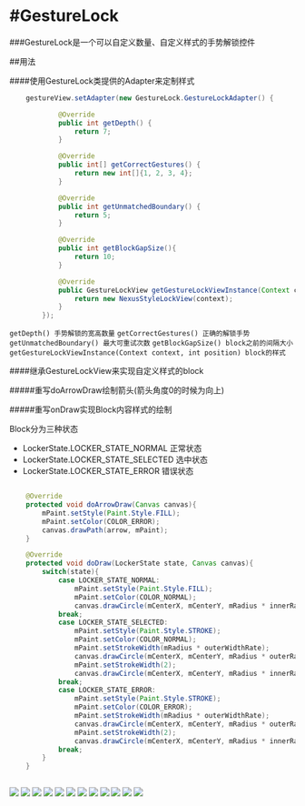 #GestureLock
===========

###GestureLock是一个可以自定义数量、自定义样式的手势解锁控件

##用法

####使用GestureLock类提供的Adapter来定制样式
```java
    gestureView.setAdapter(new GestureLock.GestureLockAdapter() {

			@Override
			public int getDepth() {
				return 7;
			}

			@Override
			public int[] getCorrectGestures() {
				return new int[]{1, 2, 3, 4};
			}

			@Override
			public int getUnmatchedBoundary() {
				return 5;
			}

			@Override
			public int getBlockGapSize(){
				return 10;
			}

			@Override
			public GestureLockView getGestureLockViewInstance(Context context, int position) {
				return new NexusStyleLockView(context);
			}
		});	

```


```getDepth() 手势解锁的宽高数量```
```getCorrectGestures() 正确的解锁手势```
```getUnmatchedBoundary() 最大可重试次数```
```getBlockGapSize() block之前的间隔大小```
```getGestureLockViewInstance(Context context, int position) block的样式```


####继承GestureLockView来实现自定义样式的block

#####重写doArrowDraw绘制箭头(箭头角度0的时候为向上)

#####重写onDraw实现Block内容样式的绘制

Block分为三种状态

* LockerState.LOCKER_STATE_NORMAL 正常状态
* LockerState.LOCKER_STATE_SELECTED 选中状态
* LockerState.LOCKER_STATE_ERROR 错误状态


```java

    @Override
    protected void doArrowDraw(Canvas canvas){
        mPaint.setStyle(Paint.Style.FILL);
        mPaint.setColor(COLOR_ERROR);
        canvas.drawPath(arrow, mPaint);
    }

    @Override
    protected void doDraw(LockerState state, Canvas canvas){
        switch(state){
            case LOCKER_STATE_NORMAL:
                mPaint.setStyle(Paint.Style.FILL);
                mPaint.setColor(COLOR_NORMAL);
			    canvas.drawCircle(mCenterX, mCenterY, mRadius * innerRate, mPaint);
			break;
            case LOCKER_STATE_SELECTED:
                mPaint.setStyle(Paint.Style.STROKE);
                mPaint.setColor(COLOR_NORMAL);
                mPaint.setStrokeWidth(mRadius * outerWidthRate);
			    canvas.drawCircle(mCenterX, mCenterY, mRadius * outerRate, mPaint);
                mPaint.setStrokeWidth(2);
			    canvas.drawCircle(mCenterX, mCenterY, mRadius * innerRate, mPaint);
			break;
            case LOCKER_STATE_ERROR:
                mPaint.setStyle(Paint.Style.STROKE);
                mPaint.setColor(COLOR_ERROR);
                mPaint.setStrokeWidth(mRadius * outerWidthRate);
			    canvas.drawCircle(mCenterX, mCenterY, mRadius * outerRate, mPaint);
                mPaint.setStrokeWidth(2);
			    canvas.drawCircle(mCenterX, mCenterY, mRadius * innerRate, mPaint);
			break;
		}
    }
    
```


![](https://raw.githubusercontent.com/7heaven/GestureLock/master/art/art1.png)
![](https://raw.githubusercontent.com/7heaven/GestureLock/master/art/art2.png)
![](https://raw.githubusercontent.com/7heaven/GestureLock/master/art/art3.png)
![](https://raw.githubusercontent.com/7heaven/GestureLock/master/art/art4.png)
![](https://raw.githubusercontent.com/7heaven/GestureLock/master/art/art5.png)
![](https://raw.githubusercontent.com/7heaven/GestureLock/master/art/art6.png)
![](https://raw.githubusercontent.com/7heaven/GestureLock/master/art/art7.png)
![](https://raw.githubusercontent.com/7heaven/GestureLock/master/art/art8.png)
![](https://raw.githubusercontent.com/7heaven/GestureLock/master/art/art9.png)
![](https://raw.githubusercontent.com/7heaven/GestureLock/master/art/art10.png)
![](https://raw.githubusercontent.com/7heaven/GestureLock/master/art/art11.png)
![](https://raw.githubusercontent.com/7heaven/GestureLock/master/art/art12.png)